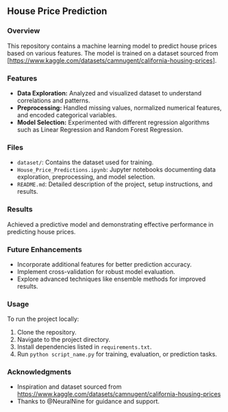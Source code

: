 ## House Price Prediction

### Overview
This repository contains a machine learning model to predict house prices based on various features. The model is trained on a dataset sourced from [https://www.kaggle.com/datasets/camnugent/california-housing-prices]. 

### Features
- **Data Exploration:** Analyzed and visualized dataset to understand correlations and patterns.
- **Preprocessing:** Handled missing values, normalized numerical features, and encoded categorical variables.
- **Model Selection:** Experimented with different regression algorithms such as Linear Regression and Random Forest Regression.

### Files
- `dataset/`: Contains the dataset used for training.
- `House_Price_Predictions.ipynb`: Jupyter notebooks documenting data exploration, preprocessing, and model selection.
- `README.md`: Detailed description of the project, setup instructions, and results.

### Results
Achieved a predictive model and demonstrating effective performance in predicting house prices.

### Future Enhancements
- Incorporate additional features for better prediction accuracy.
- Implement cross-validation for robust model evaluation.
- Explore advanced techniques like ensemble methods for improved results.

### Usage
To run the project locally:
1. Clone the repository.
2. Navigate to the project directory.
3. Install dependencies listed in `requirements.txt`.
4. Run `python script_name.py` for training, evaluation, or prediction tasks.

### Acknowledgments
- Inspiration and dataset sourced from https://www.kaggle.com/datasets/camnugent/california-housing-prices
- Thanks to @NeuralNine for guidance and support.
